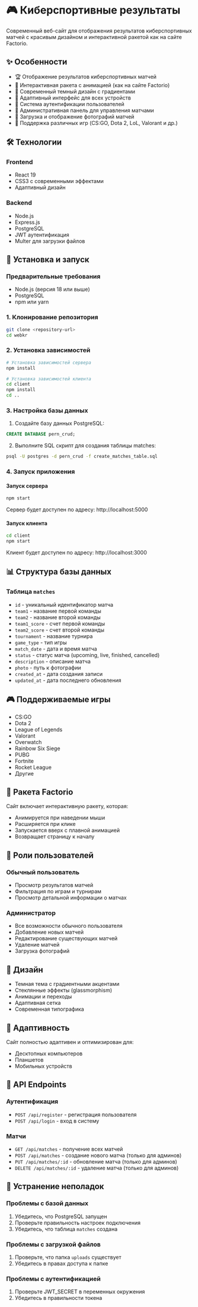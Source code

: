 # 🎮 Киберспортивные результаты

Современный веб-сайт для отображения результатов киберспортивных матчей с красивым дизайном и интерактивной ракетой как на сайте Factorio.

## ✨ Особенности

- 🏆 Отображение результатов киберспортивных матчей
- 🚀 Интерактивная ракета с анимацией (как на сайте Factorio)
- 🎨 Современный темный дизайн с градиентами
- 📱 Адаптивный интерфейс для всех устройств
- 🔐 Система аутентификации пользователей
- 👑 Административная панель для управления матчами
- 📸 Загрузка и отображение фотографий матчей
- 🎯 Поддержка различных игр (CS:GO, Dota 2, LoL, Valorant и др.)

## 🛠 Технологии

### Frontend
- React 19
- CSS3 с современными эффектами
- Адаптивный дизайн

### Backend
- Node.js
- Express.js
- PostgreSQL
- JWT аутентификация
- Multer для загрузки файлов

## 🚀 Установка и запуск

### Предварительные требования
- Node.js (версия 18 или выше)
- PostgreSQL
- npm или yarn

### 1. Клонирование репозитория
```bash
git clone <repository-url>
cd webkr
```

### 2. Установка зависимостей
```bash
# Установка зависимостей сервера
npm install

# Установка зависимостей клиента
cd client
npm install
cd ..
```

### 3. Настройка базы данных
1. Создайте базу данных PostgreSQL:
```sql
CREATE DATABASE pern_crud;
```

2. Выполните SQL скрипт для создания таблицы matches:
```bash
psql -U postgres -d pern_crud -f create_matches_table.sql
```


### 4. Запуск приложения

#### Запуск сервера
```bash
npm start
```
Сервер будет доступен по адресу: http://localhost:5000

#### Запуск клиента
```bash
cd client
npm start
```
Клиент будет доступен по адресу: http://localhost:3000

## 📊 Структура базы данных

### Таблица `matches`
- `id` - уникальный идентификатор матча
- `team1` - название первой команды
- `team2` - название второй команды
- `team1_score` - счет первой команды
- `team2_score` - счет второй команды
- `tournament` - название турнира
- `game_type` - тип игры
- `match_date` - дата и время матча
- `status` - статус матча (upcoming, live, finished, cancelled)
- `description` - описание матча
- `photo` - путь к фотографии
- `created_at` - дата создания записи
- `updated_at` - дата последнего обновления

## 🎮 Поддерживаемые игры

- CS:GO
- Dota 2
- League of Legends
- Valorant
- Overwatch
- Rainbow Six Siege
- PUBG
- Fortnite
- Rocket League
- Другие

## 🚀 Ракета Factorio

Сайт включает интерактивную ракету, которая:
- Анимируется при наведении мыши
- Расширяется при клике
- Запускается вверх с плавной анимацией
- Возвращает страницу к началу

## 👥 Роли пользователей

### Обычный пользователь
- Просмотр результатов матчей
- Фильтрация по играм и турнирам
- Просмотр детальной информации о матчах

### Администратор
- Все возможности обычного пользователя
- Добавление новых матчей
- Редактирование существующих матчей
- Удаление матчей
- Загрузка фотографий

## 🎨 Дизайн

- Темная тема с градиентными акцентами
- Стеклянные эффекты (glassmorphism)
- Анимации и переходы
- Адаптивная сетка
- Современная типографика

## 📱 Адаптивность

Сайт полностью адаптивен и оптимизирован для:
- Десктопных компьютеров
- Планшетов
- Мобильных устройств

## 🔧 API Endpoints

### Аутентификация
- `POST /api/register` - регистрация пользователя
- `POST /api/login` - вход в систему

### Матчи
- `GET /api/matches` - получение всех матчей
- `POST /api/matches` - создание нового матча (только для админов)
- `PUT /api/matches/:id` - обновление матча (только для админов)
- `DELETE /api/matches/:id` - удаление матча (только для админов)

## 🐛 Устранение неполадок

### Проблемы с базой данных
1. Убедитесь, что PostgreSQL запущен
2. Проверьте правильность настроек подключения
3. Убедитесь, что таблица `matches` создана

### Проблемы с загрузкой файлов
1. Проверьте, что папка `uploads` существует
2. Убедитесь в правах доступа к папке

### Проблемы с аутентификацией
1. Проверьте JWT_SECRET в переменных окружения
2. Убедитесь в правильности токена


